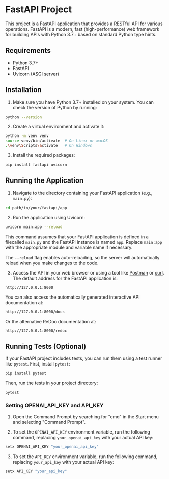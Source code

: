 # FastAPI Project

This project is a FastAPI application that provides a RESTful API for various operations. FastAPI is a modern, fast (high-performance) web framework for building APIs with Python 3.7+ based on standard Python type hints.

## Requirements

- Python 3.7+
- FastAPI
- Uvicorn (ASGI server)

## Installation

1. Make sure you have Python 3.7+ installed on your system. You can check the version of Python by running:

```bash
python --version
```

2. Create a virtual environment and activate it:

```bash
python -m venv venv
source venv/bin/activate  # On Linux or macOS
.\venv\Scripts\activate   # On Windows
```

3. Install the required packages:

```bash
pip install fastapi uvicorn
```

## Running the Application

1. Navigate to the directory containing your FastAPI application (e.g., `main.py`):

```bash
cd path/to/your/fastapi/app
```

2. Run the application using Uvicorn:

```bash
uvicorn main:app --reload
```

This command assumes that your FastAPI application is defined in a filecalled `main.py` and the FastAPI instance is named `app`. Replace `main:app` with the appropriate module and variable name if necessary.

The `--reload` flag enables auto-reloading, so the server will automatically reload when you make changes to the code.

3. Access the API in your web browser or using a tool like [Postman](https://www.postman.com/) or [curl](https://curl.se/). The default address for the FastAPI application is:

```
http://127.0.0.1:8000
```

You can also access the automatically generated interactive API documentation at:

```
http://127.0.0.1:8000/docs
```

Or the alternative ReDoc documentation at:

```
http://127.0.0.1:8000/redoc
```

## Running Tests (Optional)

If your FastAPI project includes tests, you can run them using a test runner like `pytest`. First, install `pytest`:

```bash
pip install pytest
```

Then, run the tests in your project directory:

```bash
pytest
```

### Setting OPENAI_API_KEY and API_KEY

1. Open the Command Prompt by searching for "cmd" in the Start menu and selecting "Command Prompt".

2. To set the `OPENAI_API_KEY` environment variable, run the following command, replacing `your_openai_api_key` with your actual API key:

```cmd
setx OPENAI_API_KEY "your_openai_api_key"
```

3. To set the `API_KEY` environment variable, run the following command, replacing `your_api_key` with your actual API key:

```cmd
setx API_KEY "your_api_key"
```
